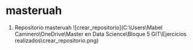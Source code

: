 # masteruah

1.	Repositorio masteruah 
![crear_repositorio](C:\Users\Mabel Caminero\OneDrive\Master en Data Science\Bloque 5 GIT\Ejercicios realizados\crear_repositorio.png)


